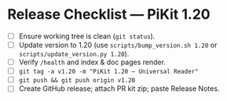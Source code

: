# Release Checklist — PiKit 1.20

- [ ] Ensure working tree is clean (`git status`).
- [ ] Update version to 1.20 (use `scripts/bump_version.sh 1.20` or `scripts/update_version.py 1.20`).
- [ ] Verify `/health` and index & doc pages render.
- [ ] `git tag -a v1.20 -m "PiKit 1.20 — Universal Reader"`
- [ ] `git push && git push origin v1.20`
- [ ] Create GitHub release; attach PR kit zip; paste Release Notes.
